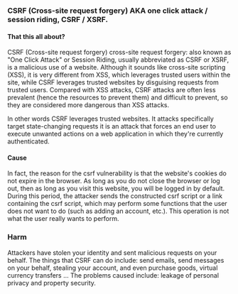 ### CSRF (Cross-site request forgery) AKA one click attack / session riding, CSRF / XSRF.    

#### That this all about? 
CSRF (Cross-site request forgery) cross-site request forgery: also known as "One Click Attack"
 or Session Riding, usually abbreviated as CSRF or XSRF, is a malicious use of a website. 
 Although it sounds like cross-site scripting (XSS), it is very different from XSS, which leverages trusted 
 users within the site, while CSRF leverages trusted websites by disguising requests from trusted users. 
 Compared with XSS attacks, CSRF attacks are often less prevalent (hence the resources to prevent them) 
 and difficult to prevent, so they are considered more dangerous than XSS attacks.   
 
 In other words CSRF leverages trusted websites. It attacks specifically target state-changing requests 
 it is an attack that forces an end user to execute unwanted actions on a web application in which they're 
 currently authenticated.
  
#### Cause 

In fact, the reason for the csrf vulnerability is that the website's cookies do not expire in the browser. 
As long as you do not close the browser or log out, then as long as you visit this website, you will be logged 
in by default. During this period, the attacker sends the constructed csrf script or a link containing the 
csrf script, which may perform some functions that the user does not want to do 
(such as adding an account, etc.). This operation is not what the user really wants to perform.

### Harm 
Attackers have stolen your identity and sent malicious requests on your behalf. The things that CSRF can do 
include: send emails, send messages on your behalf, stealing your account, and even purchase goods, 
virtual currency transfers ... The problems caused include: leakage of personal privacy and property security.